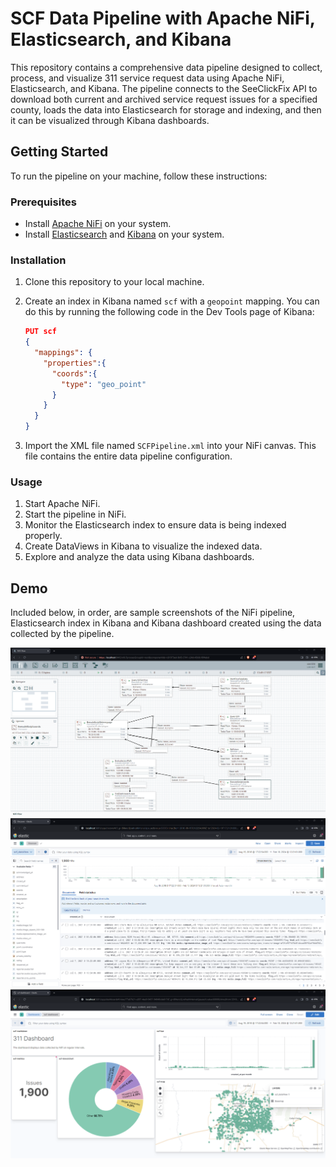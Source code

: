 # SCF Data Pipeline with Apache NiFi, Elasticsearch, and Kibana

This repository contains a comprehensive data pipeline designed to collect, process, and visualize 311 service request data using Apache NiFi, Elasticsearch, and Kibana. The pipeline connects to the SeeClickFix API to download both current and archived service request issues for a specified county, loads the data into Elasticsearch for storage and indexing, and then it can be visualized through Kibana dashboards.

## Getting Started

To run the pipeline on your machine, follow these instructions:

### Prerequisites

- Install [Apache NiFi](https://nifi.apache.org/) on your system.
- Install [Elasticsearch](https://www.elastic.co/elasticsearch/) and [Kibana](https://www.elastic.co/kibana) on your system.
  
### Installation

1. Clone this repository to your local machine.
2. Create an index in Kibana named `scf` with a `geopoint` mapping. You can do this by running the following code in the Dev Tools page of Kibana:

    ```json
    PUT scf
    {
      "mappings": {
        "properties":{
          "coords":{
            "type": "geo_point"
          }
        }
      }
    }
    ```

3. Import the XML file named `SCFPipeline.xml` into your NiFi canvas. This file contains the entire data pipeline configuration.

### Usage

1. Start Apache NiFi.
2. Start the pipeline in NiFi.
3. Monitor the Elasticsearch index to ensure data is being indexed properly.
4. Create DataViews in Kibana to visualize the indexed data.
5. Explore and analyze the data using Kibana dashboards.

## Demo

Included below, in order, are sample screenshots of the NiFi pipeline, Elasticsearch index in Kibana and Kibana dashboard created using the data collected by the pipeline.

![alt text](./images/nifi.png)
![alt text](./images/kibana_dataView.png)
![alt text](./images/kibana_SCFDashboard.png)



